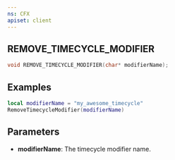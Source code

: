 ```yaml
---
ns: CFX
apiset: client
---
```

## REMOVE_TIMECYCLE_MODIFIER

```c
void REMOVE_TIMECYCLE_MODIFIER(char* modifierName);
```

## Examples

```lua
local modifierName = "my_awesome_timecycle"
RemoveTimecycleModifier(modifierName)
```

## Parameters
* **modifierName**: The timecycle modifier name.
